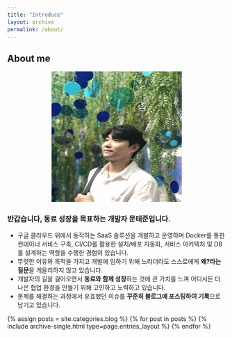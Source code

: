 ```yaml
---
title: "Introduce"
layout: archive
permalink: /about/
---
```


## About me

<center><img src="/assets/images/my.jpg" width="300" height="300"></center>

### 반갑습니다, 동료 성장을 목표하는 개발자 문태준입니다.

- 구글 클라우드 위에서 동작하는 SaaS 솔루션을 개발하고 운영하며 Docker를 통한 컨테이너 서비스 구축, CI/CD를 활용한 설치/배포 자동화, 서비스 아키텍처 및 DB를 설계하는 역할을 수행한 경험이 있습니다.
- 뚜렷한 이유와 목적을 가지고 개발에 임하기 위해 느리더라도 스스로에게 **왜?라는 질문**을 게을리하지 않고 있습니다.
- 개발자의 길을 걸어오면서 **동료와 함께 성장**하는 것에 큰 가치를 느껴 어디서든 더 나은 협업 환경을 만들기 위해 고민하고 노력하고 있습니다.
- 문제를 해결하는 과정에서 유효했던 이슈를 **꾸준히 블로그에 포스팅하여 기록**으로 남기고 있습니다.

{% assign posts = site.categories.blog %}
{% for post in posts %} {% include archive-single.html type=page.entries_layout %} {% endfor %}

